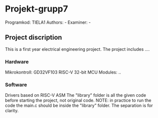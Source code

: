 # Projekt-grupp7
Programkod: TIELA1
Authors: -
Examiner: -

## Project discription
This is a first year electrical engineering project. The project includes ....

### Hardware
Mikrokontroll: GD32VF103 RISC-V 32-bit MCU
Modules: ..

### Software
Drivers based on RISC-V ASM 
The "library" folder is all the given code before starting the project, not original code. 
NOTE: in practice to run the code the main.c should be inside the "library" folder. The separation is for clarity.
